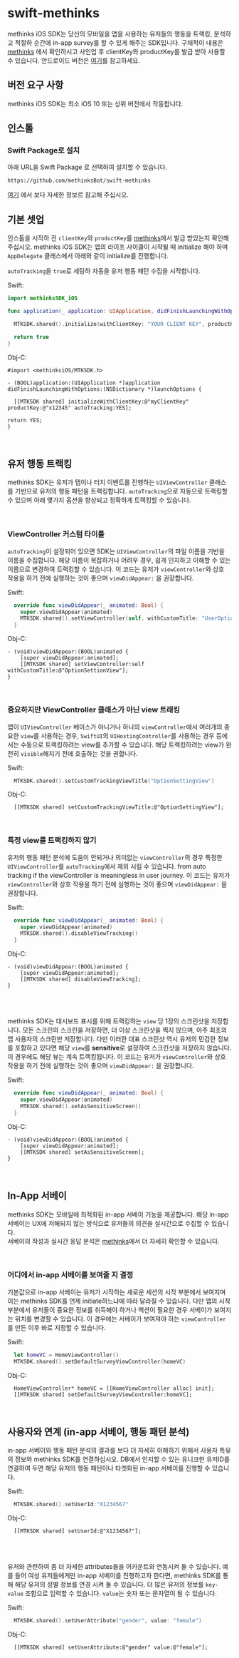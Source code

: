# swift-methinks

methinks iOS SDK는 당신의 모바일을 앱을 사용하는 유저들의 행동을 트랙킹, 분석하고 적절하 순간에 in-app survey를 할 수 있게 해주는 SDK입니다. 구체적이 내용은 [methinks](https://www.methinks.io) 에서 확인하시고 사인업 후 clientKey와 productKey를 발급 받아 사용할 수 있습니다. 안드로이드 버전은 [여기](https://www.methinks.io)를 참고하세요.
<br>
## 버전 요구 사항

methinks iOS SDK는 최소 iOS 10 또는 상위 버전에서 작동합니다. 
<br>
## 인스톨

### Swift Package로 설치

아래 URL을 Swift Package 로 선택하여 설치할 수 있습니다. 
```
https://github.com/methinksBot/swift-methinks
```
[여기](https://github.com/methinksBot/swift-methinks) 에서 보다 자세한 정보르 참고해 주십시오.


## 기본 셋업

인스톨을 시작하 전 `clientKey`와 `productKey`를 [methinks](https://www.methinks.io)에서 발급 받았는지 확인해 주십시오.
methinks iOS SDK는 앱의 라이프 사이클이 시작될 때 initialize 해야 하며 `AppDelegate` 클래스에서 아래와 같이 initialize를 진행합니다.  

`autoTracking`을 `true`로 세팅하 자동을 유저 행동 패턴 수집을 시작합니다.  

Swift:
```swift
import methinksSDK_iOS

func application(_ application: UIApplication, didFinishLaunchingWithOptions launchOptions: [UIApplication.LaunchOptionsKey: Any]?) -> Bool {

  MTKSDK.shared().initialize(withClientKey: "YOUR CLIENT KEY", productKey: "YOUR PRODUCT KEY", autoTracking: true)

  return true
}
```

Obj-C:
```objc
#import <methinksiOS/MTKSDK.h>

- (BOOL)application:(UIApplication *)application didFinishLaunchingWithOptions:(NSDictionary *)launchOptions {

  [[MTKSDK shared] initializeWithClientKey:@"myClientKey" productKey:@"x12345" autoTracking:YES];

return YES;
}
```
<br>

## 유저 행동 트랙킹
methinks SDK는 유저가 탭이나 터치 이벤트를 진행하는 `UIViewController` 클래스를 기반으로 유저의 행동 패턴을 트랙킹합니다. `autoTracking`으로 자동으로 트랙킹할 수 있으며 아래 몇가지 옵션을 향상되고 정확하게 트랙킹할 수 있습니다. 

<br>

### ViewController 커스텀 타이틀
`autoTracking`이 설정되어 있으면 SDK는 `UIViewController`의 파일 이름을 기반을 이름을 수집합니다. 해당 이름이 복잡하거나 어려우 경우, 쉽게 인지하고 이해할 수 있는 이름으로 변경하여 트랙킹할 수 있습니다. 이 코드는 유저가 `viewController`와 상호 작용을 하기 전에 실행하는 것이 좋으며 `viewDidAppear:` 을 권장합니다. 

Swift:
```swift
  override func viewDidAppear(_ animated: Bool) {
    super.viewDidAppear(animated)
    MTKSDK.shared().setViewController(self, withCustomTitle: "UserOptionSettingView")
  }
  ```

Obj-C:
```objc
- (void)viewDidAppear:(BOOL)animated {
    [super viewDidAppear:animated];
    [[MTKSDK shared] setViewController:self withCustomTitle:@"OptionSettionView"];
} 
```

<br>

### 중요하지만 ViewController 클래스가 아닌 view 트래킹
앱이 `UIViewController` 베이스가 아니거나 하나의 `viewController`에서 여러개의 중요한 `view`를 사용하는 경우, `SwiftUI`의 `UIHostingController`를 사용하는 경우 등에서는 수동으로 트랙킹하려는 view를 추가할 수 있습니다. 해당 트랙킹하려는 view가 완전히 `visible`해지기 전에 호출하는 것을 권합니다.  

Swift:
```swift
  MTKSDK.shared().setCustomTrackingViewTitle("OptionSettingView")
```

Obj-C:
```objc
  [[MTKSDK shared] setCustomTrackingViewTitle:@"OptionSettingView"];
```
<br>

### 특정 view를 트랙킹하지 않기
유저의 행동 패턴 분석에 도움이 안되거나 의미없는 `viewController`의 경우 특정한 `UIViewController`를 `autoTracking`에서 제외 시킬 수 있습니다.  from auto tracking if the viewController is meaningless in user journey. 이 코드는 유저가 `viewController`와 상호 작용을 하기 전에 실행하는 것이 좋으며 `viewDidAppear:` 을 권장합니다.  

Swift:
```swift
  override func viewDidAppear(_ animated: Bool) {
    super.viewDidAppear(animated)
    MTKSDK.shared().disableViewTracking()
  }
```

Obj-C:
```objc
- (void)viewDidAppear:(BOOL)animated {
    [super viewDidAppear:animated];
    [[MTKSDK shared] disableViewTracking];
} 
```
<br>
<br>

methinks SDK는 대시보드 표시를 위해 트랙킹하는 `view` 당 1장의 스크린샷을 저장합니다. 모든 스크린의 스크린을 저장하면, 더 이상 스크린샷을 찍지 않으며, 아주 최초의 앱 사용자의 스크린만 저장합니다. 다만 이러한 대표 스크린샷 역시 유저의 민감한 정보를 포함하고 있다면 해당 `view`를 **sensitive**로 설정하여 스크린샷을 저장하지 않습니다. 이 경우에도 해당 뷰는 계속 트랙킹됩니다. 이 코드는 유저가 `viewController`와 상호 작용을 하기 전에 실행하는 것이 좋으며 `viewDidAppear:` 을 권장합니다.  

Swift:
```swift
  override func viewDidAppear(_ animated: Bool) {
    super.viewDidAppear(animated)
    MTKSDK.shared().setAsSensitiveScreen()
  }
```

Obj-C:
```objc
- (void)viewDidAppear:(BOOL)animated {
    [super viewDidAppear:animated];
    [[MTKSDK shared] setAsSensitiveScreen];
} 
```

<br>

## In-App 서베이
methinks SDK는 모바일에 최적화된 in-app 서베이 기능을 제공합니다. 해당 in-app 서베이는 UX에 저해되지 않는 방식으로 유저들의 의견을 실시간으로 수집할 수 있습니다.  
서베이의 작성과 실시간 응답 분석은 [methinks](https://www.methinks.io)에서 더 자세히 확인할 수 있습니다.

<br>

### 어디에서 in-app 서베이를 보여줄 지 결정
기본값으로 in-app 서베이는 유저가 시작하는 새로운 세션의 시작 부분에서 보여지며 이는 methinks SDK를 언제 initiate하느냐에 따라 달라질 수 있습니다. 다만 앱의 시작 부분에서 유저들이 중요한 정보를 취득해야 하거나 액션이 필요한 경우 서베이가 보여지는 위치를 변경할 수 있습니다. 이 경우에는 서베이가 보여져야 하는 `viewController`를 만든 이후 바로 지정할 수 있습니다.  

Swift:
```swift
  let homeVC = HomeViewController()
  MTKSDK.shared().setDefaultSurveyViewController(homeVC)
```

Obj-C:
```objc
  HomeViewController* homeVC = [[HomeViewController alloc] init];
  [[MTKSDK shared] setDefaultSurveyViewController:homeVC];
```

<br>

## 사용자와 연계 (in-app 서베이, 행동 패턴 분석)
in-app 서베이와 행동 패턴 분석의 결과를 보다 더 자세히 이해하기 위해서 사용자 특유의 정보와 methinks SDK를 연결하십시오. DB에서 인지할 수 있는 유니크한 유저ID를 연결하여 두면 해당 유저의 행동 패턴이나 타겟화된 in-app 서베이를 진행할 수 있습니다. 

Swift:
```swift
  MTKSDK.shared().setUserId:"X1234567"
```

Obj-C:
```objc
  [[MTKSDK shared] setUserId:@"X1234567"];
```
  <br>
  <br>
  
유저와 관련하여 좀 더 자세한 attributes들을 어카운트와 연동시켜 둘 수 있습니다. 예를 들어 여성 유저들에게만 in-app 서베이를 진행하고자 한다면, methinks SDK를 통해 해당 유저의 성별 정보를 연경 시켜 둘 수 있습니다.  더 많은 유저의 정보를 `key-value` 조합으로 입력할 수 있습니다. `value`는 숫자 또는 문자열이 될 수 있습니다.   

Swift:
```swift
  MTKSDK.shared().setUserAttribute("gender", value: "female")
```

Obj-C:
```objc
  [[MTKSDK shared] setUserAttribute:@"gender" value:@"female"];
```

